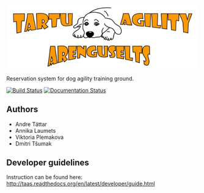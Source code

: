 ![alt tag](docs/images/taaslogohor.jpg)

Reservation system for dog agility training ground.

[![Build Status](https://travis-ci.org/crypotex/taas.svg?branch=develop)](https://travis-ci.org/crypotex/taas)
[![Documentation Status](https://readthedocs.org/projects/taas/badge/?version=latest)](http://taas.readthedocs.org/en/latest/?badge=latest)

## Authors
- Andre Tättar
- Annika Laumets
- Viktoria Plemakova
- Dmitri Tšumak

## Developer guidelines

Instruction can be found here: http://taas.readthedocs.org/en/latest/developer/guide.html
